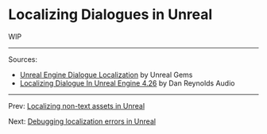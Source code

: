 # Localizing Dialogues in Unreal

WIP


---
Sources:
- [Unreal Engine Dialogue Localization](https://www.youtube.com/watch?v=V_PMK713GoU&list=PLh0J3NckZPo-RM_TKeWM5WZIyHlaLy2zY&index=8) by Unreal Gems
- [Localizing Dialogue In Unreal Engine 4.26](https://www.youtube.com/watch?v=pL1MpmwoozE) by Dan Reynolds Audio

---
Prev: [Localizing non-text assets in Unreal](../5_LocalizingNonTextAssets/Localizing-non-text-assets-in-Unreal.md)

Next: [Debugging localization errors in Unreal](../7_DebuggingLocalizationErrors/Debugging-localization-errors-in-Unreal.md)
